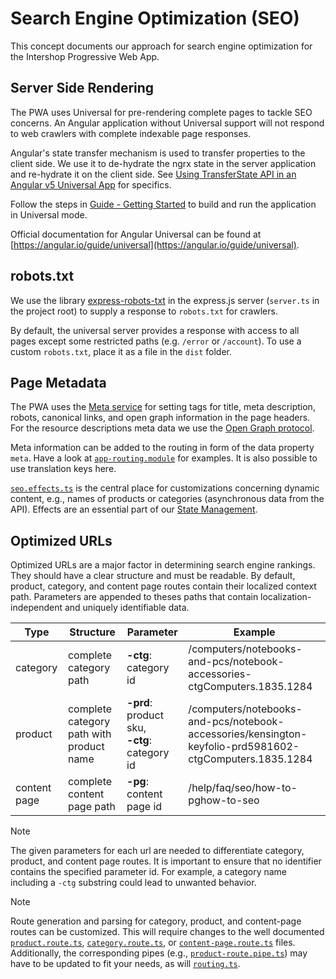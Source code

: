 <!--
kb_concepts
kb_pwa
kb_everyone
kb_sync_latest_only
-->

# Search Engine Optimization (SEO)

This concept documents our approach for search engine optimization for the Intershop Progressive Web App.

## Server Side Rendering

The PWA uses Universal for pre-rendering complete pages to tackle SEO concerns.
An Angular application without Universal support will not respond to web crawlers with complete indexable page responses.

Angular's state transfer mechanism is used to transfer properties to the client side.
We use it to de-hydrate the ngrx state in the server application and re-hydrate it on the client side.
See [Using TransferState API in an Angular v5 Universal App](https://medium.com/angular-in-depth/using-transferstate-api-in-an-angular-5-universal-app-130f3ada9e5b) for specifics.

Follow the steps in [Guide - Getting Started](../guides/getting-started.md) to build and run the application in Universal mode.

Official documentation for Angular Universal can be found at [https://angular.io/guide/universal](https://angular.io/guide/universal).

## robots.txt

We use the library [express-robots-txt](https://github.com/modosc/express-robots-txt) in the express.js server (`server.ts` in the project root) to supply a response to `robots.txt` for crawlers.

By default, the universal server provides a response with access to all pages except some restricted paths (e.g. `/error` or `/account`).
To use a custom `robots.txt`, place it as a file in the `dist` folder.

## Page Metadata

The PWA uses the [Meta service](https://angular.io/api/platform-browser/Meta) for setting tags for title, meta description, robots, canonical links, and open graph information in the page headers.
For the resource descriptions meta data we use the [Open Graph protocol](https://ogp.me/).

Meta information can be added to the routing in form of the data property `meta`.
Have a look at [`app-routing.module`](../../src/app/pages/app-routing.module.ts) for examples.
It is also possible to use translation keys here.

[`seo.effects.ts`](../../src/app/extensions/seo/store/seo/seo.effects.ts) is the central place for customizations concerning dynamic content, e.g., names of products or categories (asynchronous data from the API).
Effects are an essential part of our [State Management](./state-management.md).

## Optimized URLs

Optimized URLs are a major factor in determining search engine rankings.
They should have a clear structure and must be readable.
By default, product, category, and content page routes contain their localized context path.
Parameters are appended to theses paths that contain localization-independent and uniquely identifiable data.

| Type         | Structure                                | Parameter                                         | Example                                                                                                 |
| ------------ | ---------------------------------------- | ------------------------------------------------- | ------------------------------------------------------------------------------------------------------- |
| category     | complete category path                   | **-ctg**: category id                             | /computers/notebooks-and-pcs/notebook-accessories-ctgComputers.1835.1284                                |
| product      | complete category path with product name | **-prd**: product sku, </br>**-ctg**: category id | /computers/notebooks-and-pcs/notebook-accessories/kensington-keyfolio-prd5981602-ctgComputers.1835.1284 |
| content page | complete content page path               | **-pg**: content page id                          | /help/faq/seo/how-to-pghow-to-seo                                                                       |

> [!NOTE]
> The given parameters for each url are needed to differentiate category, product, and content page routes.
> It is important to ensure that no identifier contains the specified parameter id.
> For example, a category name including a `-ctg` substring could lead to unwanted behavior.

> [!NOTE]
> Route generation and parsing for category, product, and content-page routes can be customized.
> This will require changes to the well documented [`product.route.ts`](../../src/app/core/routing/product/product.route.ts), [`category.route.ts`](../../src/app/core/routing/category/category.route.ts), or [`content-page.route.ts`](../../src/app/core/routing/content-page/content-page.route.ts) files.
> Additionally, the corresponding pipes (e.g., [`product-route.pipe.ts`](../../src/app/core/routing/product/product-route.pipe.ts)) may have to be updated to fit your needs, as will [`routing.ts`](../../src/app/core/utils/routing.ts).
